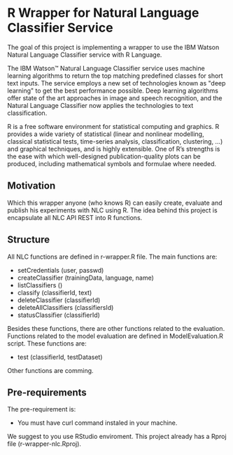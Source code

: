 R Wrapper for Natural Language Classifier Service
=================================================

The goal of this project is implementing a wrapper to use the IBM Watson Natural Language Classifier service with R Language.

The IBM Watson™ Natural Language Classifier service uses machine learning algorithms to return the top matching predefined classes for short text inputs. The service employs a new set of technologies known as "deep learning" to get the best performance possible. Deep learning algorithms offer state of the art approaches in image and speech recognition, and the Natural Language Classifier now applies the technologies to text classification.

R is a free software environment for statistical computing and graphics. R provides a wide variety of statistical (linear and nonlinear modelling, classical statistical tests, time-series analysis, classification, clustering, …) and graphical techniques, and is highly extensible. One of R’s strengths is the ease with which well-designed publication-quality plots can be produced, including mathematical symbols and formulae where needed. 

Motivation
----------

Which this wrapper anyone (who knows R) can easily create, evaluate and publish his experiments with NLC using R. The idea behind this project is encapsulate all NLC API REST into R functions. 

Structure
---------

All NLC functions are defined in r-wrapper.R file. The main functions are:

* setCredentials (user, passwd)
* createClassifier (trainingData, language, name)
* listClassifiers ()
* classify (classifierId, text)
* deleteClassifier (classifierId)
* deleteAllClassifiers (classifiersId)
* statusClassifier (classifierId)

Besides these functions, there are other functions related to the evaluation. Functions related to the model evaluation are defined in ModelEvaluation.R script. These functions are:

* test (classifierId, testDataset)

Other functions are comming.

Pre-requirements
----------------

The pre-requirement is:

* You must have curl command instaled in your machine.

We suggest to you use RStudio enviroment. This project already has a Rproj file (r-wrapper-nlc.Rproj).
